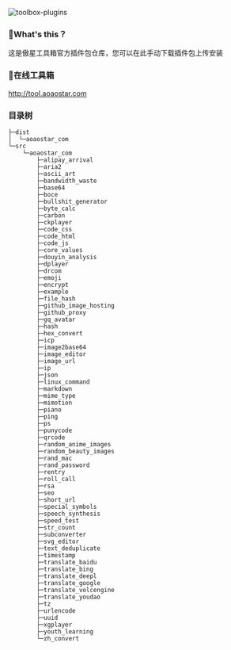 ![toolbox-plugins](https://socialify.git.ci/aoaostar/toolbox-plugins/image?description=1&descriptionEditable=%E5%82%B2%E6%98%9F%E5%B7%A5%E5%85%B7%E7%AE%B1%E6%8F%92%E4%BB%B6%E5%8C%85%E4%BB%93%E5%BA%93&font=Inter&forks=1&language=1&name=1&owner=1&pattern=Circuit%20Board&pulls=1&stargazers=1&theme=Light)

### 🎉What's this？

这是傲星工具箱官方插件包仓库，您可以在此手动下载插件包上传安装

### 🍹在线工具箱

<http://tool.aoaostar.com>

### 目录树

```
├─dist
│  └─aoaostar_com
└─src
    └─aoaostar_com
        ├─alipay_arrival
        ├─aria2
        ├─ascii_art
        ├─bandwidth_waste
        ├─base64
        ├─boce
        ├─bullshit_generator
        ├─byte_calc
        ├─carbon
        ├─ckplayer
        ├─code_css
        ├─code_html
        ├─code_js
        ├─core_values
        ├─douyin_analysis
        ├─dplayer
        ├─drcom
        ├─emoji
        ├─encrypt
        ├─example
        ├─file_hash
        ├─github_image_hosting
        ├─github_proxy
        ├─gq_avatar
        ├─hash
        ├─hex_convert
        ├─icp
        ├─image2base64
        ├─image_editor
        ├─image_url
        ├─ip
        ├─json
        ├─linux_command
        ├─markdown
        ├─mime_type
        ├─mimotion
        ├─piano
        ├─ping
        ├─ps
        ├─punycode
        ├─qrcode
        ├─random_anime_images
        ├─random_beauty_images
        ├─rand_mac
        ├─rand_password
        ├─rentry
        ├─roll_call
        ├─rsa
        ├─seo
        ├─short_url
        ├─special_symbols
        ├─speech_synthesis
        ├─speed_test
        ├─str_count
        ├─subconverter
        ├─svg_editor
        ├─text_deduplicate
        ├─timestamp
        ├─translate_baidu
        ├─translate_bing
        ├─translate_deepl
        ├─translate_google
        ├─translate_volcengine
        ├─translate_youdao
        ├─tz
        ├─urlencode
        ├─uuid
        ├─xgplayer
        ├─youth_learning
        └─zh_convert
```